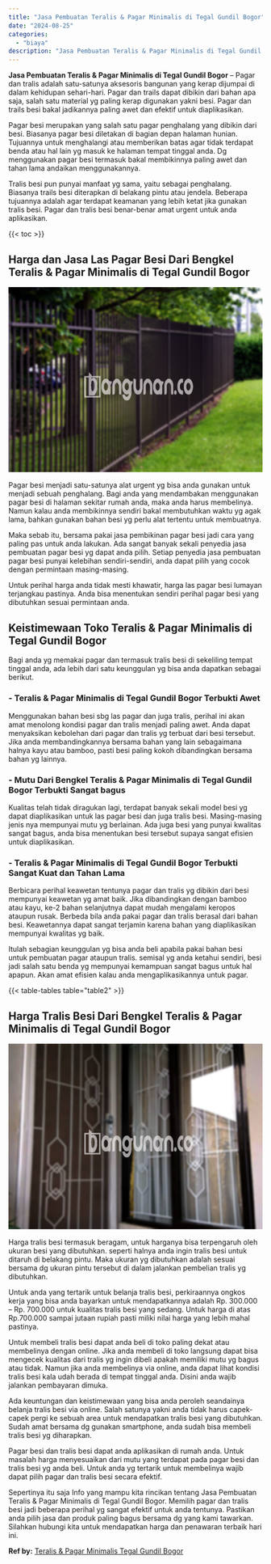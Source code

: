 ```yaml
---
title: "Jasa Pembuatan Teralis & Pagar Minimalis di Tegal Gundil Bogor"
date: "2024-08-25"
categories: 
  - "biaya"
description: "Jasa Pembuatan Teralis & Pagar Minimalis di Tegal Gundil Bogor. Sepertinya itu saja Info yang mampu kita rincikan tentang Jasa Pembuatan Teralis & Pagar Mini..."
---
```


**Jasa Pembuatan Teralis & Pagar Minimalis di Tegal Gundil Bogor** – Pagar dan tralis adalah satu-satunya aksesoris bangunan yang kerap dijumpai di dalam kehidupan sehari-hari. Pagar dan trails dapat dibikin dari bahan apa saja, salah satu material yg paling kerap digunakan yakni besi. Pagar dan trails besi bakal jadikannya paling awet dan efektif untuk diaplikasikan.

Pagar besi merupakan yang salah satu pagar penghalang yang dibikin dari besi. Biasanya pagar besi diletakan di bagian depan halaman hunian. Tujuannya untuk menghalangi atau memberikan batas agar tidak terdapat benda atau hal lain yg masuk ke halaman tempat tinggal anda. Dg menggunakan pagar besi termasuk bakal membikinnya paling awet dan tahan lama andaikan menggunakannya.

Tralis besi pun punyai manfaat yg sama, yaitu sebagai penghalang. Biasanya trails besi diterapkan di belakang pintu atau jendela. Beberapa tujuannya adalah agar terdapat keamanan yang lebih ketat jika gunakan tralis besi. Pagar dan tralis besi benar-benar amat urgent untuk anda aplikasikan.

{{< toc >}}

## Harga dan Jasa Las Pagar Besi Dari Bengkel Teralis & Pagar Minimalis di Tegal Gundil Bogor

![Jasa Pembuatan Teralis & Pagar Minimalis di Tegal Gundil Bogor](/images/pagar-minimalis-murah-45.png)

Pagar besi menjadi satu-satunya alat urgent yg bisa anda gunakan untuk menjadi sebuah penghalang. Bagi anda yang mendambakan menggunakan pagar besi di halaman sekitar rumah anda, maka anda harus membelinya. Namun kalau anda membikinnya sendiri bakal membutuhkan waktu yg agak lama, bahkan gunakan bahan besi yg perlu alat tertentu untuk membuatnya.

Maka sebab itu, bersama pakai jasa pembikinan pagar besi jadi cara yang paling pas untuk anda lakukan. Ada sangat banyak sekali penyedia jasa pembuatan pagar besi yg dapat anda pilih. Setiap penyedia jasa pembuatan pagar besi punyai kelebihan sendiri-sendiri, anda dapat pilih yang cocok dengan permintaan masing-masing.

Untuk perihal harga anda tidak mesti khawatir, harga las pagar besi lumayan terjangkau pastinya. Anda bisa menentukan sendiri perihal pagar besi yang dibutuhkan sesuai permintaan anda.

## Keistimewaan Toko Teralis & Pagar Minimalis di Tegal Gundil Bogor

Bagi anda yg memakai pagar dan termasuk tralis besi di sekeliling tempat tinggal anda, ada lebih dari satu keunggulan yg bisa anda dapatkan sebagai berikut.

### \- Teralis & Pagar Minimalis di Tegal Gundil Bogor Terbukti Awet

Menggunakan bahan besi sbg las pagar dan juga tralis, perihal ini akan amat menolong kondisi pagar dan tralis menjadi paling awet. Anda dapat menyaksikan kebolehan dari pagar dan tralis yg terbuat dari besi tersebut. Jika anda membandingkannya bersama bahan yang lain sebagaimana halnya kayu atau bamboo, pasti besi paling kokoh dibandingkan bersama bahan yg lainnya.

### \- Mutu Dari Bengkel Teralis & Pagar Minimalis di Tegal Gundil Bogor Terbukti Sangat bagus

Kualitas telah tidak diragukan lagi, terdapat banyak sekali model besi yg dapat diaplikasikan untuk las pagar besi dan juga tralis besi. Masing-masing jenis nya mempunyai mutu yg berlainan. Ada juga besi yang punyai kwalitas sangat bagus, anda bisa menentukan besi tersebut supaya sangat efisien untuk diaplikasikan.

### \- Teralis & Pagar Minimalis di Tegal Gundil Bogor Terbukti Sangat Kuat dan Tahan Lama

Berbicara perihal keawetan tentunya pagar dan tralis yg dibikin dari besi mempunyai keawetan yg amat baik. Jika dibandingkan dengan bamboo atau kayu, ke-2 bahan selanjutnya dapat mudah mengalami keropos ataupun rusak. Berbeda bila anda pakai pagar dan tralis berasal dari bahan besi. Keawetannya dapat sangat terjamin karena bahan yang diaplikasikan mempunyai kwalitas yg baik.

Itulah sebagian keunggulan yg bisa anda beli apabila pakai bahan besi untuk pembuatan pagar ataupun tralis. semisal yg anda ketahui sendiri, besi jadi salah satu benda yg mempunyai kemampuan sangat bagus untuk hal apapun. Akan amat efisien kalau anda mengaplikasikannya untuk pagar.

{{< table-tables table="table2" >}}

## Harga Tralis Besi Dari Bengkel Teralis & Pagar Minimalis di Tegal Gundil Bogor

![Jasa Pembuatan Teralis & Pagar Minimalis di Tegal Gundil Bogor](/images/teralis-minimalis-murah-25.png)

Harga tralis besi termasuk beragam, untuk harganya bisa terpengaruh oleh ukuran besi yang dibutuhkan. seperti halnya anda ingin tralis besi untuk ditaruh di belakang pintu. Maka ukuran yg dibutuhkan adalah sesuai bersama dg ukuran pintu tersebut di dalam jalankan pembelian tralis yg dibutuhkan.

Untuk anda yang tertarik untuk belanja tralis besi, perkiraannya ongkos kerja yang bisa anda bayarkan untuk mendapatkannya adalah Rp. 300.000 – Rp. 700.000 untuk kualitas tralis besi yang sedang. Untuk harga di atas Rp.700.000 sampai jutaan rupiah pasti miliki nilai harga yang lebih mahal pastinya.

Untuk membeli tralis besi dapat anda beli di toko paling dekat atau membelinya dengan online. Jika anda membeli di toko langsung dapat bisa mengecek kualitas dari tralis yg ingin dibeli apakah memiliki mutu yg bagus atau tidak. Namun jika anda membelinya via online, anda dapat lihat kondisi tralis besi kala udah berada di tempat tinggal anda. Disini anda wajib jalankan pembayaran dimuka.

Ada keuntungan dan keistimewaan yang bisa anda peroleh seandainya belanja tralis besi via online. Salah satunya yakni anda tidak harus capek-capek pergi ke sebuah area untuk mendapatkan tralis besi yang dibutuhkan. Sudah amat bersama dg gunakan smartphone, anda sudah bisa membeli tralis besi yg diharapkan.

Pagar besi dan tralis besi dapat anda aplikasikan di rumah anda. Untuk masalah harga menyesuaikan dari mutu yang terdapat pada pagar besi dan tralis besi yg anda beli. Untuk anda yg tertarik untuk membelinya wajib dapat pilih pagar dan tralis besi secara efektif.

Sepertinya itu saja Info yang mampu kita rincikan tentang Jasa Pembuatan Teralis & Pagar Minimalis di Tegal Gundil Bogor. Memilih pagar dan tralis besi jadi beberapa perihal yg sangat efektif untuk anda tentunya. Pastikan anda pilih jasa dan produk paling bagus bersama dg yang kami tawarkan. Silahkan hubungi kita untuk mendapatkan harga dan penawaran terbaik hari ini.

**Ref by:** [Teralis & Pagar Minimalis Tegal Gundil Bogor](https://id.wikipedia.org/wiki/Teralis)
